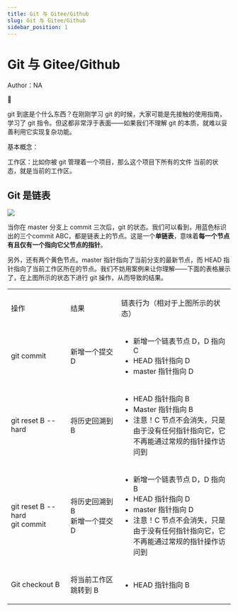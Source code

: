 ```yaml
---
title: Git 与 Gitee/Github
slug: Git 与 Gitee/Github
sidebar_position: 1
---
```



# Git 与 Gitee/Github

Author：NA

<div class="callout callout-bg-2 callout-border-2">
<div class='callout-emoji'>🤔</div>
<p>git 到底是个什么东西？在刚刚学习 git 的时候，大家可能是先接触的使用指南，学习了 git 指令。但这都非常浮于表面——如果我们不理解 git 的本质，就难以妥善利用它实现复杂功能。</p>
</div>

基本概念：

工作区：比如你被 git 管理着一个项目，那么这个项目下所有的文件 当前的状态，就是当前的工作区。

## Git 是链表

![](/assets/YbOHb1jawoafDFxD3wkcZLpnn7g.png)

当你在 master 分支上 commit 三次后，git 的状态。我们可以看到，用蓝色标识出的三个commit ABC，都是链表上的节点。这是一个<b>单链表</b>，意味着<b>每一个节点有且仅有一个指向它父节点的指针</b>。

另外，还有两个黄色节点。master 指针指向了当前分支的最新节点，而 HEAD 指针指向了当前工作区所在的节点。我们不妨用案例来让你理解——下面的表格展示了，在上图所示的状态下进行 git 操作，从而导致的结果。

<table>
<colgroup>
<col width="164"/>
<col width="164"/>
<col width="351"/>
</colgroup>
<tbody>
<tr><td><p>操作</p></td><td><p>结果</p></td><td><p>链表行为（相对于上图所示的状态）</p></td></tr>
<tr><td><p>git commit</p></td><td><p>新增一个提交 D</p></td><td><ul>
<li>新增一个链表节点 D，D 指向 C</li>
<li>HEAD 指针指向 D</li>
<li>master 指针指向 D</li>
</ul></td></tr>
<tr><td><p>git reset B --hard</p></td><td><p>将历史回溯到 B</p></td><td><ul>
<li>HEAD 指针指向 B</li>
<li>Master 指针指向 B</li>
<li>注意！C 节点不会消失，只是由于没有任何指针指向它，它不再能通过常规的指针操作访问到</li>
</ul></td></tr>
<tr><td><p>git reset B --hard<br/>git commit</p></td><td><p>将历史回溯到 B<br/>新增一个提交 D</p></td><td><ul>
<li>新增一个链表节点 D，D 指向 B</li>
<li>HEAD 指针指向 D</li>
<li>master 指针指向 D</li>
<li>注意！C 节点不会消失，只是由于没有任何指针指向它，它不再能通过常规的指针操作访问到</li>
</ul></td></tr>
<tr><td><p>Git checkout B</p></td><td><p>将当前工作区跳转到 B</p></td><td><ul>
<li>HEAD 指针指向 B</li>
</ul></td></tr>
</tbody>
</table>

